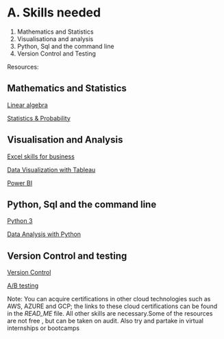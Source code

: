 # A. Skills needed

1. Mathematics and Statistics
2. Visualisationa and analysis
3. Python, Sql and the command line
4. Version Control and Testing

Resources:

## Mathematics and Statistics
[Linear algebra](https://www.khanacademy.org/math/linear-algebra)

[Statistics & Probability](https://www.khanacademy.org/math/statistics-probability)

## Visualisation and Analysis
[Excel skills for business](https://coursera.org/specializations/excel)

[Data Visualization with Tableau](https://coursera.org/specializations/data-visualization)

[Power BI](https://docs.microsoft.com/en-us/users/microsoftpowerplatform-5978/collections/djwu3eywpk4nm)

## Python, Sql and the command line

[Python 3](https://www.coursera.org/specializations/python)

[Data Analysis with Python](https://www.datacamp.com/tracks/data-analyst-with-python)

## Version Control and testing
[Version Control](https://coursera.org/learn/introduction-git-github)

[A/B testing](https://bit.ly/3gzmNQS)




















Note: You can acquire certifications in other cloud technologies such as AWS, AZURE and GCP; the links to these cloud certifications can be found in the *READ_ME* file. All other skills are necessary.Some of the resources are not free , but can be taken on audit. Also try and partake in virtual internships or bootcamps


